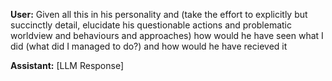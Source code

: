 **User:**
Given all this in his personality and (take the effort to explicitly but succinctly detail, elucidate his questionable actions and problematic worldview and behaviours and approaches) how would he have seen what I did (what did I managed to do?) and how would he have recieved it

**Assistant:**
[LLM Response]

